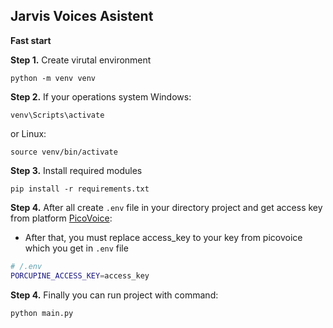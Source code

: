 ## Jarvis Voices Asistent

**Fast start**

**Step 1.** Create virutal environment

```
python -m venv venv
```
**Step 2.** If your operations system Windows:
```
venv\Scripts\activate
```
or Linux:
```
source venv/bin/activate
```
**Step 3.** Install required modules
```
pip install -r requirements.txt
```
**Step 4.** After all create `.env` file in your directory project and get access key from platform [PicoVoice](https://picovoice.ai/platform/porcupine/):

 - After that, you must replace access_key to your key from picovoice which you get in `.env` file
```sh
# /.env
PORCUPINE_ACCESS_KEY=access_key
```

**Step 4.** Finally you can run project with command:
```
python main.py
```
